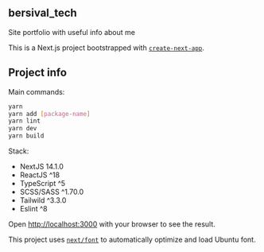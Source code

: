 ## bersival_tech
Site portfolio with useful info about me


This is a Next.js project bootstrapped with [`create-next-app`](https://github.com/vercel/next.js/tree/canary/packages/create-next-app).


## Project info

Main commands:

```bash
yarn
yarn add [package-name]
yarn lint
yarn dev
yarn build
```

Stack:
- NextJS 14.1.0
- ReactJS ^18
- TypeScript ^5
- SCSS/SASS ^1.70.0
- Tailwild ^3.3.0
- Eslint ^8

Open [http://localhost:3000](http://localhost:3000) with your browser to see the result.

This project uses [`next/font`](https://nextjs.org/docs/basic-features/font-optimization) to automatically optimize and load Ubuntu font.
